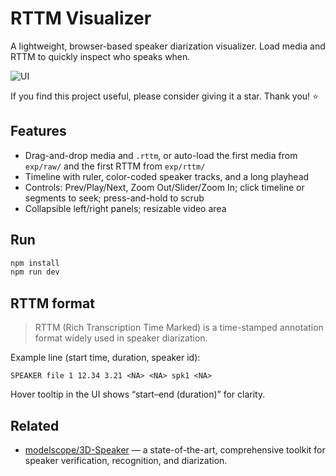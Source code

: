 # RTTM Visualizer

A lightweight, browser-based speaker diarization visualizer. Load media and RTTM to quickly inspect who speaks when.

![UI](docs/ui.gif)

If you find this project useful, please consider giving it a star. Thank you! ⭐

## Features
- Drag-and-drop media and `.rttm`, or auto-load the first media from `exp/raw/` and the first RTTM from `exp/rttm/`
- Timeline with ruler, color-coded speaker tracks, and a long playhead
- Controls: Prev/Play/Next, Zoom Out/Slider/Zoom In; click timeline or segments to seek; press-and-hold to scrub
- Collapsible left/right panels; resizable video area

## Run
```bash
npm install
npm run dev
```

## RTTM format

> RTTM (Rich Transcription Time Marked) is a time-stamped annotation format widely used in speaker diarization.

Example line (start time, duration, speaker id):
```
SPEAKER file 1 12.34 3.21 <NA> <NA> spk1 <NA>
```
Hover tooltip in the UI shows “start–end (duration)” for clarity.

## Related
- [modelscope/3D-Speaker](https://github.com/modelscope/3D-Speaker) — a state-of-the-art, comprehensive toolkit for speaker verification, recognition, and diarization. 